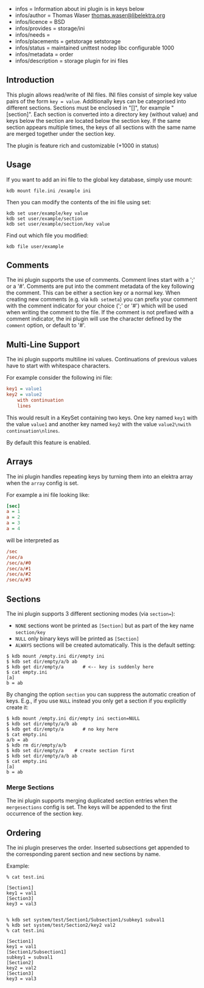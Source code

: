- infos = Information about ini plugin is in keys below
- infos/author = Thomas Waser <thomas.waser@libelektra.org>
- infos/licence = BSD
- infos/provides = storage/ini
- infos/needs =
- infos/placements = getstorage setstorage
- infos/status = maintained unittest nodep libc configurable 1000
- infos/metadata = order
- infos/description = storage plugin for ini files

## Introduction

This plugin allows read/write of INI files. INI files consist of simple
key value pairs of the form `key = value`. Additionally keys can be
categorised into different sections. Sections must be enclosed in "[]",
for example "[section]". Each section is converted into a directory key
(without value) and keys below the section are located below the section
key. If the same section appears multiple times, the keys of all sections
with the same name are merged together under the section key.

The plugin is feature rich and customizable (+1000 in status)

## Usage

If you want to add an ini file to the global key database, simply use mount:

    kdb mount file.ini /example ini

Then you can modify the contents of the ini file using set:

    kdb set user/example/key value
    kdb set user/example/section
    kdb set user/example/section/key value

Find out which file you modified:

    kdb file user/example

## Comments

The ini plugin supports the use of comments. Comment lines start with
a ';' or a '#'. Comments are put into the comment metadata of the key 
following the comment. This can be either a section key or a normal key.
When creating new comments (e.g. via `kdb setmeta`) you can prefix 
your comment with the comment indicator for your choice (';' or '#') 
which will be used when writing the comment to the file. If the comment
is not prefixed with a comment indicator, the ini plugin will use the
character defined by the `comment` option, or default to '#'.  

## Multi-Line Support

The ini plugin supports multiline ini values. Continuations of previous values
have to start with whitespace characters. 

For example consider the following ini file:

```ini
key1 = value1
key2 = value2
    with continuation
    lines
```

This would result in a KeySet containing two keys. One key named `key1` with the value `value1` and 
another key named `key2` with the value `value2\nwith continuation\nlines`.

By default this feature is enabled.

## Arrays

The ini plugin handles repeating keys by turning them into an elektra array when the `array` config is set.

For example a ini file looking like:

```ini
[sec]
a = 1
a = 2
a = 3
a = 4
```

will be interpreted as

```ini
/sec
/sec/a
/sec/a/#0
/sec/a/#1
/sec/a/#2
/sec/a/#3
```

## Sections

The ini plugin supports 3 different sectioning modes (via `section=`):

- `NONE` sections wont be printed as `[Section]` but as part of the key name `section/key`
- `NULL` only binary keys will be printed as `[Section]`
- `ALWAYS` sections will be created automatically. This is the default setting:

```
$ kdb mount /empty.ini dir/empty ini
$ kdb set dir/empty/a/b ab
$ kdb get dir/empty/a       # <-- key is suddenly here
$ cat empty.ini
[a]
b = ab
```

By changing the option `section` you can suppress the automatic creation of keys.
E.g., if you use `NULL` instead you only get a section if you explicitly create it:

```
$ kdb mount /empty.ini dir/empty ini section=NULL
$ kdb set dir/empty/a/b ab
$ kdb get dir/empty/a       # no key here
$ cat empty.ini
a/b = ab
$ kdb rm dir/empty/a/b
$ kdb set dir/empty/a    # create section first
$ kdb set dir/empty/a/b ab
$ cat empty.ini
[a]
b = ab
```

### Merge Sections

The ini plugin supports merging duplicated section entries when the `mergesections` config is set.
The keys will be appended to the first occurrence of the section key. 

## Ordering

The ini plugin preserves the order.
Inserted subsections get appended to the corresponding parent section and new sections by name.

Example:

```
% cat test.ini

[Section1]
key1 = val1
[Section3]
key3 = val3


% kdb set system/test/Section1/Subsection1/subkey1 subval1
% kdb set system/test/Section2/key2 val2
% cat test.ini

[Section1]
key1 = val1
[Section1/Subsection1]
subkey1 = subval1
[Section2]
key2 = val2
[Section3]
key3 = val3
```

